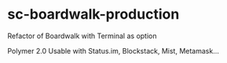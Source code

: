 # sc-boardwalk-production
Refactor of Boardwalk with Terminal as option

Polymer 2.0
Usable with Status.im, Blockstack, Mist, Metamask...
